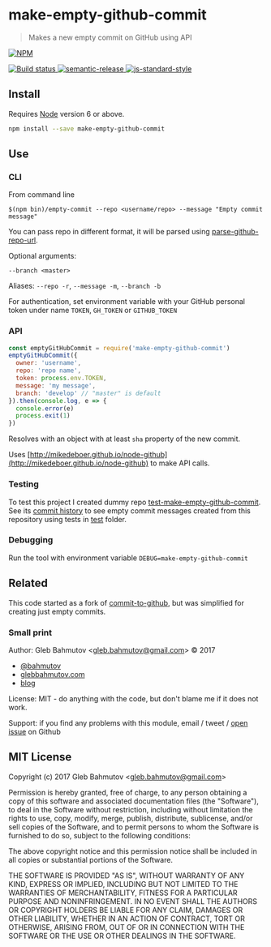 # make-empty-github-commit

> Makes a new empty commit on GitHub using API

[![NPM][npm-icon] ][npm-url]

[![Build status][ci-image] ][ci-url]
[![semantic-release][semantic-image] ][semantic-url]
[![js-standard-style][standard-image]][standard-url]

## Install

Requires [Node](https://nodejs.org/en/) version 6 or above.

```sh
npm install --save make-empty-github-commit
```

## Use

### CLI

From command line

```
$(npm bin)/empty-commit --repo <username/repo> --message "Empty commit message"
```

You can pass repo in different format, it will be parsed using
[parse-github-repo-url](https://github.com/repo-utils/parse-github-repo-url).

Optional arguments:

```
--branch <master>
```

Aliases: `--repo -r`, `--message -m`, `--branch -b`

For authentication, set environment variable with your GitHub personal token
under name `TOKEN`, `GH_TOKEN` or `GITHUB_TOKEN`

### API

```js
const emptyGitHubCommit = require('make-empty-github-commit')
emptyGitHubCommit({
  owner: 'username',
  repo: 'repo name',
  token: process.env.TOKEN,
  message: 'my message',
  branch: 'develop' // "master" is default
}).then(console.log, e => {
  console.error(e)
  process.exit(1)
})
```

Resolves with an object with at least `sha` property of the new commit.

Uses [http://mikedeboer.github.io/node-github](http://mikedeboer.github.io/node-github)
to make API calls.

### Testing

To test this project I created dummy repo
[test-make-empty-github-commit](https://github.com/bahmutov/test-make-empty-github-commit).
See its [commit history](https://github.com/bahmutov/test-make-empty-github-commit/commits/master)
to see empty commit messages created from this repository using
tests in [test](test) folder.

### Debugging

Run the tool with environment variable `DEBUG=make-empty-github-commit`

## Related

This code started as a fork of [commit-to-github](https://www.npmjs.com/package/commit-to-github),
but was simplified for creating just empty commits.

### Small print

Author: Gleb Bahmutov &lt;gleb.bahmutov@gmail.com&gt; &copy; 2017

* [@bahmutov](https://twitter.com/bahmutov)
* [glebbahmutov.com](https://glebbahmutov.com)
* [blog](https://glebbahmutov.com/blog)

License: MIT - do anything with the code, but don't blame me if it does not work.

Support: if you find any problems with this module, email / tweet /
[open issue](https://github.com/bahmutov/make-empty-github-commit/issues) on Github

## MIT License

Copyright (c) 2017 Gleb Bahmutov &lt;gleb.bahmutov@gmail.com&gt;

Permission is hereby granted, free of charge, to any person
obtaining a copy of this software and associated documentation
files (the "Software"), to deal in the Software without
restriction, including without limitation the rights to use,
copy, modify, merge, publish, distribute, sublicense, and/or sell
copies of the Software, and to permit persons to whom the
Software is furnished to do so, subject to the following
conditions:

The above copyright notice and this permission notice shall be
included in all copies or substantial portions of the Software.

THE SOFTWARE IS PROVIDED "AS IS", WITHOUT WARRANTY OF ANY KIND,
EXPRESS OR IMPLIED, INCLUDING BUT NOT LIMITED TO THE WARRANTIES
OF MERCHANTABILITY, FITNESS FOR A PARTICULAR PURPOSE AND
NONINFRINGEMENT. IN NO EVENT SHALL THE AUTHORS OR COPYRIGHT
HOLDERS BE LIABLE FOR ANY CLAIM, DAMAGES OR OTHER LIABILITY,
WHETHER IN AN ACTION OF CONTRACT, TORT OR OTHERWISE, ARISING
FROM, OUT OF OR IN CONNECTION WITH THE SOFTWARE OR THE USE OR
OTHER DEALINGS IN THE SOFTWARE.

[npm-icon]: https://nodei.co/npm/make-empty-github-commit.svg?downloads=true
[npm-url]: https://npmjs.org/package/make-empty-github-commit
[ci-image]: https://travis-ci.org/bahmutov/make-empty-github-commit.svg?branch=master
[ci-url]: https://travis-ci.org/bahmutov/make-empty-github-commit
[semantic-image]: https://img.shields.io/badge/%20%20%F0%9F%93%A6%F0%9F%9A%80-semantic--release-e10079.svg
[semantic-url]: https://github.com/semantic-release/semantic-release
[standard-image]: https://img.shields.io/badge/code%20style-standard-brightgreen.svg
[standard-url]: http://standardjs.com/
